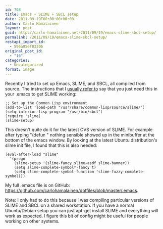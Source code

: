 ```yaml
---
id: 708
title: Emacs + SLIME + SBCL setup
date: 2011-09-19T00:00:00+00:00
author: Carlo Hamalainen
layout: post
guid: http://carlo-hamalainen.net/2011/09/19/emacs-slime-sbcl-setup/
permalink: /2011/09/19/emacs-slime-sbcl-setup/
restapi_import_id:
  - 596a05ef0330b
original_post_id:
  - "16"
categories:
  - Uncategorized
format: image
---
```

Recently I tried to set up Emacs, SLIME, and SBCL, all compiled from source. The instructions that I [usually refer to](http://functionalrants.wordpress.com/2008/09/06/how-to-set-up-emacs-slime-sbcl-under-gnulinux/) say that you just need this in your .emacs to get SLIME working:

    ;; Set up the Common Lisp environment
    (add-to-list 'load-path "/usr/share/common-lisp/source/slime/")
    (setq inferior-lisp-program "/usr/bin/sbcl")
    (require 'slime)
    (slime-setup)

This doesn't quite do it for the latest CVS version of SLIME. For example after typing "(defun " nothing sensible showed up in the minibuffer at the bottom of the emacs window. By looking at the latest Ubuntu distribution's slime init file, I found that this is also needed:

    (eval-after-load "slime"
      '(progn
        (slime-setup '(slime-fancy slime-asdf slime-banner))
        (setq slime-complete-symbol*-fancy t)
        (setq slime-complete-symbol-function 'slime-fuzzy-complete-symbol)))

My full .emacs file is on GitHub: <https://github.com/carlohamalainen/dotfiles/blob/master/.emacs>.

Note: I only had to do this because I was compiling particular versions of SLIME and SBCL on a shared workstation. If you have a normal Ubuntu/Debian setup you can just apt-get install SLIME and everything will work as expected. I figure this bit of config might be useful for people working on other systems.
